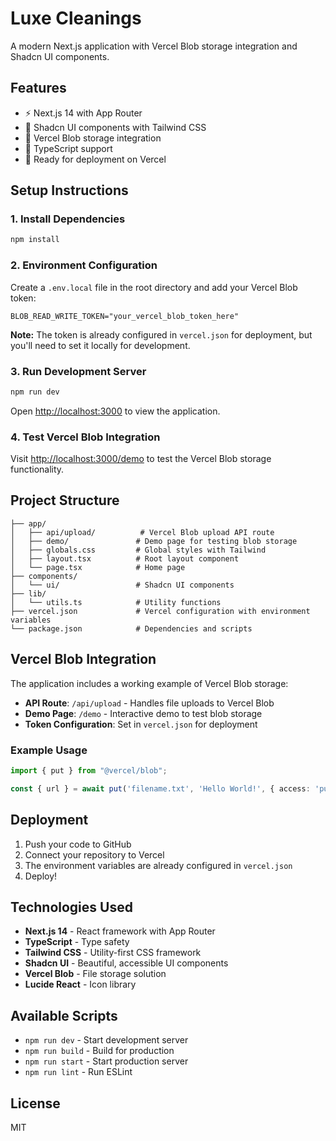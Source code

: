 # Luxe Cleanings

A modern Next.js application with Vercel Blob storage integration and Shadcn UI components.

## Features

- ⚡ Next.js 14 with App Router
- 🎨 Shadcn UI components with Tailwind CSS
- 📁 Vercel Blob storage integration
- 🔧 TypeScript support
- 🚀 Ready for deployment on Vercel

## Setup Instructions

### 1. Install Dependencies

```bash
npm install
```

### 2. Environment Configuration

Create a `.env.local` file in the root directory and add your Vercel Blob token:

```env
BLOB_READ_WRITE_TOKEN="your_vercel_blob_token_here"
```

**Note:** The token is already configured in `vercel.json` for deployment, but you'll need to set it locally for development.

### 3. Run Development Server

```bash
npm run dev
```

Open [http://localhost:3000](http://localhost:3000) to view the application.

### 4. Test Vercel Blob Integration

Visit [http://localhost:3000/demo](http://localhost:3000/demo) to test the Vercel Blob storage functionality.

## Project Structure

```
├── app/
│   ├── api/upload/          # Vercel Blob upload API route
│   ├── demo/               # Demo page for testing blob storage
│   ├── globals.css         # Global styles with Tailwind
│   ├── layout.tsx          # Root layout component
│   └── page.tsx            # Home page
├── components/
│   └── ui/                 # Shadcn UI components
├── lib/
│   └── utils.ts            # Utility functions
├── vercel.json             # Vercel configuration with environment variables
└── package.json            # Dependencies and scripts
```

## Vercel Blob Integration

The application includes a working example of Vercel Blob storage:

- **API Route**: `/api/upload` - Handles file uploads to Vercel Blob
- **Demo Page**: `/demo` - Interactive demo to test blob storage
- **Token Configuration**: Set in `vercel.json` for deployment

### Example Usage

```typescript
import { put } from "@vercel/blob";

const { url } = await put('filename.txt', 'Hello World!', { access: 'public' });
```

## Deployment

1. Push your code to GitHub
2. Connect your repository to Vercel
3. The environment variables are already configured in `vercel.json`
4. Deploy!

## Technologies Used

- **Next.js 14** - React framework with App Router
- **TypeScript** - Type safety
- **Tailwind CSS** - Utility-first CSS framework
- **Shadcn UI** - Beautiful, accessible UI components
- **Vercel Blob** - File storage solution
- **Lucide React** - Icon library

## Available Scripts

- `npm run dev` - Start development server
- `npm run build` - Build for production
- `npm run start` - Start production server
- `npm run lint` - Run ESLint

## License

MIT